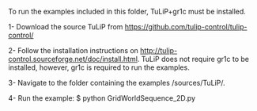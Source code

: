 To run the examples included in this folder, TuLiP+gr1c must be installed.

1- Download the source TuLiP from https://github.com/tulip-control/tulip-control/

2- Follow the installation instructions on http://tulip-control.sourceforge.net/doc/install.html. TuLiP does not require gr1c to be installed, however, gr1c is required to run the examples.

3- Navigate to the folder containing the examples /sources/TuLiP/.

4- Run the example: $ python GridWorldSequence_2D.py